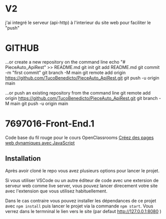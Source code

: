# V2

j'ai integré le serveur (api-http) à l'interieur du site web pour faciliter le "push"

# GITHUB

…or create a new repository on the command line
echo "# PieceAuto_ApiRest" >> README.md
git init
git add README.md
git commit -m "first commit"
git branch -M main
git remote add origin https://github.com/TucoBenedicto/PieceAuto_ApiRest.git
git push -u origin main

…or push an existing repository from the command line
git remote add origin https://github.com/TucoBenedicto/PieceAuto_ApiRest.git
git branch -M main
git push -u origin main

# 7697016-Front-End.1

Code base du fil rouge pour le cours OpenClassrooms [Créez des pages web dynamiques avec JavaScript](https://openclassrooms.com/fr/courses/7697016-creez-des-pages-web-dynamiques-avec-javascript)

## Installation

Après avoir cloné le repo vous avez plusieurs options pour lancer le projet. 

Si vous utiliser VSCode ou un autre éditeur de code avec une extersion de serveur web comme live server, vous pouvez lancer direcement votre site avec l'extension que vous utilisez habituellement. 

Dans le cas contraire vous pouvez installer les dépendances de ce projet avec `npm install` puis lancer le projet via la commande `npm start`. Vous verrez dans le termninal le lien vers le site (par defaut http://127.0.0.1:8080 )
